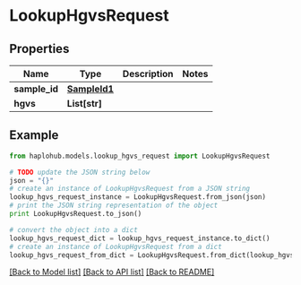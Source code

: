 # LookupHgvsRequest


## Properties
Name | Type | Description | Notes
------------ | ------------- | ------------- | -------------
**sample_id** | [**SampleId1**](SampleId1.md) |  | 
**hgvs** | **List[str]** |  | 

## Example

```python
from haplohub.models.lookup_hgvs_request import LookupHgvsRequest

# TODO update the JSON string below
json = "{}"
# create an instance of LookupHgvsRequest from a JSON string
lookup_hgvs_request_instance = LookupHgvsRequest.from_json(json)
# print the JSON string representation of the object
print LookupHgvsRequest.to_json()

# convert the object into a dict
lookup_hgvs_request_dict = lookup_hgvs_request_instance.to_dict()
# create an instance of LookupHgvsRequest from a dict
lookup_hgvs_request_from_dict = LookupHgvsRequest.from_dict(lookup_hgvs_request_dict)
```
[[Back to Model list]](../README.md#documentation-for-models) [[Back to API list]](../README.md#documentation-for-api-endpoints) [[Back to README]](../README.md)


